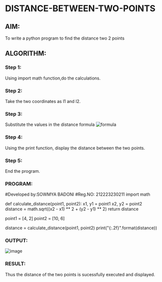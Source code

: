# DISTANCE-BETWEEN-TWO-POINTS

## AIM:
To write a python program to find the distance two 2 points
## ALGORITHM:
### Step 1: 
Using import math function,do the calculations.
### Step 2: 
Take the two coordinates as l1 and l2.
### Step 3: 
Substitute the values in the distance formula  ![formula](/formula.JPG)
### Step 4: 
Using the print function, display the distance between the two points.
### Step 5: 
End the program.
### PROGRAM:
#Developed by:SOWMYA BADONI
#Reg.NO: 212223230211
import math

def calculate_distance(point1, point2):
    x1, y1 = point1
    x2, y2 = point2
    distance = math.sqrt((x2 - x1) ** 2 + (y2 - y1) ** 2)
    return distance

point1 = [4, 2]
point2 = [10, 6]


distance = calculate_distance(point1, point2)
print("{:.2f}".format(distance))
  


### OUTPUT:
![image](https://github.com/sowmya-badoni/DISTANCE-BETWEEN-TWO-POINTS/assets/152136324/bdda8f13-07fe-4d78-8cae-f64d070d944e)


### RESULT:
Thus the distance of the two points is sucessfully executed and displayed.
